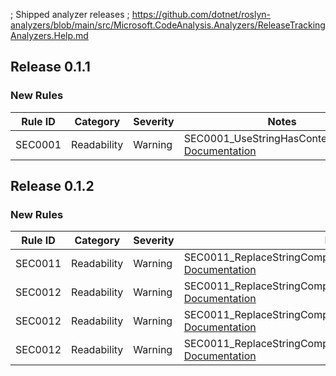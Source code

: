 ﻿; Shipped analyzer releases
; https://github.com/dotnet/roslyn-analyzers/blob/main/src/Microsoft.CodeAnalysis.Analyzers/ReleaseTrackingAnalyzers.Help.md

## Release 0.1.1

### New Rules

| Rule ID | Category    | Severity | Notes                                                  |
|---------|-------------|----------|--------------------------------------------------------|
| SEC0001 | Readability | Warning  | SEC0001_UseStringHasContentAnalyzer; [Documentation](https://stravaig-projects.github.io/Stravaig.Extensions.Core/analysers/SEC0001_UseStringHasContent.html) |

## Release 0.1.2

### New Rules

| Rule ID | Category    | Severity | Notes                                                                       |
|---------|-------------|----------|-----------------------------------------------------------------------------|
| SEC0011 | Readability | Warning  | SEC0011_ReplaceStringCompareWithIsBeforeAnalyzer [Documentation]()          |
| SEC0012 | Readability | Warning  | SEC0011_ReplaceStringCompareWithIsBeforeOrEqualToAnalyzer [Documentation]() |
| SEC0012 | Readability | Warning  | SEC0011_ReplaceStringCompareWithIsAfterOrEqualToAnalyzer [Documentation]()  |
| SEC0012 | Readability | Warning  | SEC0011_ReplaceStringCompareWithIsAfterAnalyzer [Documentation]()           |

